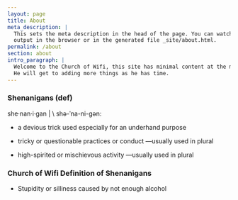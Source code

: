 ```yaml
---
layout: page
title: About
meta_description: |
  This sets the meta description in the head of the page. You can watch the 
  output in the browser or in the generated file _site/about.html.
permalink: /about
section: about
intro_paragraph: |
  Welcome to the Church of Wifi, this site has minimal content at the moment because EvilMog is lazy.
  He will get to adding more things as he has time.
---
```

### Shenanigans (def)

she·​nan·​i·​gan | \ shə-ˈna-ni-gən:

 * a devious trick used especially for an underhand purpose

 * tricky or questionable practices or conduct —usually used in plural

 * high-spirited or mischievous activity —usually used in plural

### Church of Wifi Definition of Shenanigans

 * Stupidity or silliness caused by not enough alcohol

